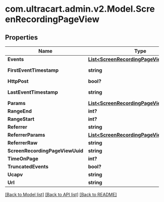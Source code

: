 # com.ultracart.admin.v2.Model.ScreenRecordingPageView
## Properties

Name | Type | Description | Notes
------------ | ------------- | ------------- | -------------
**Events** | [**List&lt;ScreenRecordingPageViewEvent&gt;**](ScreenRecordingPageViewEvent.md) |  | [optional] 
**FirstEventTimestamp** | **string** | First event timestamp | [optional] 
**HttpPost** | **bool?** |  | [optional] 
**LastEventTimestamp** | **string** | Last event timestamp | [optional] 
**Params** | [**List&lt;ScreenRecordingPageViewParameter&gt;**](ScreenRecordingPageViewParameter.md) |  | [optional] 
**RangeEnd** | **int?** |  | [optional] 
**RangeStart** | **int?** |  | [optional] 
**Referrer** | **string** |  | [optional] 
**ReferrerParams** | [**List&lt;ScreenRecordingPageViewParameter&gt;**](ScreenRecordingPageViewParameter.md) |  | [optional] 
**ReferrerRaw** | **string** |  | [optional] 
**ScreenRecordingPageViewUuid** | **string** |  | [optional] 
**TimeOnPage** | **int?** |  | [optional] 
**TruncatedEvents** | **bool?** |  | [optional] 
**Ucapv** | **string** |  | [optional] 
**Url** | **string** |  | [optional] 


[[Back to Model list]](../README.md#documentation-for-models) [[Back to API list]](../README.md#documentation-for-api-endpoints) [[Back to README]](../README.md)

